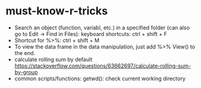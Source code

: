 # must-know-r-tricks
- Search an object (function, variabl, etc.) in a specified folder (can also go to Edit -> Find in Files): keyboard shortcuts: ctrl + shift + F
- Shortcut for %>%: ctrl + shift + M
- To view the data frame in the data manipulation, just add %>% View() to the end. 
- calculate rolling sum by default
https://stackoverflow.com/questions/63662697/calculate-rolling-sum-by-group
- common scripts/functions:
getwd(): check current working directory
